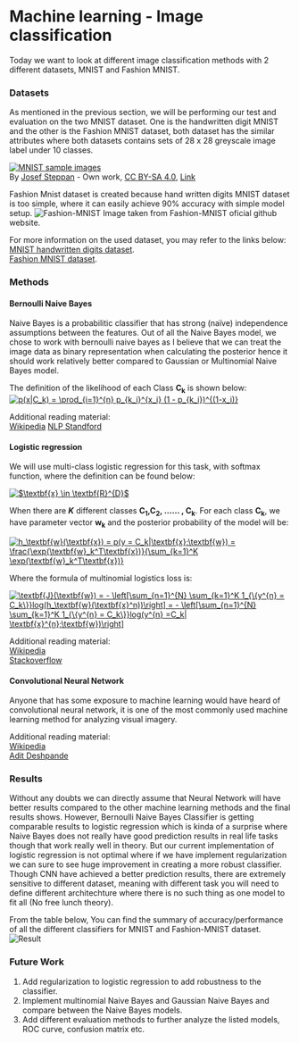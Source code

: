 # Machine learning - Image classification

Today we want to look at different image classification methods with 2 different datasets, MNIST and Fashion MNIST.

### Datasets 

As mentioned in the previous section, we will be performing our test and evaluation on the two MNIST dataset. One is the handwritten digit MNIST and the other is the Fashion MNIST dataset, both dataset has the similar attributes where both datasets contains sets of 28 x 28 greyscale image label under 10 classes.

<p><a href="https://commons.wikimedia.org/wiki/File:MnistExamples.png#/media/File:MnistExamples.png"><img src="https://upload.wikimedia.org/wikipedia/commons/2/27/MnistExamples.png" alt="MNIST sample images"></a><br>By <a href="//commons.wikimedia.org/w/index.php?title=User:Jost_swd15&amp;action=edit&amp;redlink=1" class="new" title="User:Jost swd15 (page does not exist)">Josef Steppan</a> - <span class="int-own-work" lang="en">Own work</span>, <a href="https://creativecommons.org/licenses/by-sa/4.0" title="Creative Commons Attribution-Share Alike 4.0">CC BY-SA 4.0</a>, <a href="https://commons.wikimedia.org/w/index.php?curid=64810040">Link</a></p>

Fashion Mnist dataset is created because hand written digits MNIST dataset is too simple, where it can easily achieve 90% accuracy with simple model setup.
![Fashion-MNIST](https://github.com/zalandoresearch/fashion-mnist/blob/master/doc/img/fashion-mnist-sprite.png)
Image taken from Fashion-MNIST oficial github website.

For more information on the used dataset, you may refer to the links below: <br /> 
[MNIST handwritten digits dataset](yann.lecun.com/exdb/mnist/). <br /> 
[Fashion MNIST dataset](https://github.com/zalandoresearch/fashion-mnist). <br /> 

### Methods 

#### Bernoulli Naive Bayes 
Naive Bayes is a probabilitic classifier that has strong (naïve) independence assumptions between the features. Out of all the Naive Bayes model, we chose to work with bernoulli naive bayes as I believe that we can treat the image data as binary representation when calculating the posterior hence it should work relatively better compared to Gaussian or Multinomial Naive Bayes model.

The definition of the likelihood of each Class <b>C<sub>k</sub></b> is shown below: 
<a href="https://www.codecogs.com/eqnedit.php?latex=p(x|C_k)&space;=&space;\prod_{i=1}^{n}&space;p_{k_i}^{x_i}&space;(1&space;-&space;p_{k_i})^{(1-x_i)}" target="_blank"><img src="https://latex.codecogs.com/gif.latex?p(x|C_k)&space;=&space;\prod_{i=1}^{n}&space;p_{k_i}^{x_i}&space;(1&space;-&space;p_{k_i})^{(1-x_i)}" title="p(x|C_k) = \prod_{i=1}^{n} p_{k_i}^{x_i} (1 - p_{k_i})^{(1-x_i)}" /></a>

Additional reading material: <br />
[Wikipedia](https://en.wikipedia.org/wiki/Naive_Bayes_classifier#Bernoulli_naive_Bayes)
[NLP Standford](https://nlp.stanford.edu/IR-book/html/htmledition/the-bernoulli-model-1.html)

#### Logistic regression 
We will use multi-class logistic regression for this task, with softmax function, where the definition can be found below: 

<a href="https://www.codecogs.com/eqnedit.php?latex=$\textbf{x}&space;\in&space;\textbf{R}^{D}$" target="_blank"><img src="https://latex.codecogs.com/gif.latex?$\textbf{x}&space;\in&space;\textbf{R}^{D}$" title="$\textbf{x} \in \textbf{R}^{D}$" /></a>

When there are <b>_K_</b> different classes <b>C<sub>1</sub>,C<sub>2</sub>, ...... , C<sub>k</sub></b>. For each class <b>C<sub>k</sub></b>, we have parameter vector <b>w<sub>k</sub></b> and the posterior probability of the model will be: 

<a href="https://www.codecogs.com/eqnedit.php?latex=h_\textbf{w}(\textbf{x})&space;=&space;p(y&space;=&space;C_k|\textbf{x};\textbf{w})&space;=&space;\frac{\exp(\textbf{w}_k^T\textbf{x})}{\sum_{k=1}^K&space;\exp(\textbf{w}_k^T\textbf{x})}" target="_blank"><img src="https://latex.codecogs.com/gif.latex?h_\textbf{w}(\textbf{x})&space;=&space;p(y&space;=&space;C_k|\textbf{x};\textbf{w})&space;=&space;\frac{\exp(\textbf{w}_k^T\textbf{x})}{\sum_{k=1}^K&space;\exp(\textbf{w}_k^T\textbf{x})}" title="h_\textbf{w}(\textbf{x}) = p(y = C_k|\textbf{x};\textbf{w}) = \frac{\exp(\textbf{w}_k^T\textbf{x})}{\sum_{k=1}^K \exp(\textbf{w}_k^T\textbf{x})}" /></a>

Where the formula of multinomial logistics loss is:

<a href="https://www.codecogs.com/eqnedit.php?latex=\textbf{J}(\textbf{w})&space;=&space;-&space;\left[\sum_{n=1}^{N}&space;\sum_{k=1}^K&space;1_{\{y^{n}&space;=&space;C_k\}}log(h_\textbf{w}(\textbf{x}^n))\right]&space;=&space;-&space;\left[\sum_{n=1}^{N}&space;\sum_{k=1}^K&space;1_{\{y^{n}&space;=&space;C_k\}}log(y^{n}&space;=C_k|&space;\textbf{x}^{n};\textbf{w})\right]" target="_blank"><img src="https://latex.codecogs.com/gif.latex?\textbf{J}(\textbf{w})&space;=&space;-&space;\left[\sum_{n=1}^{N}&space;\sum_{k=1}^K&space;1_{\{y^{n}&space;=&space;C_k\}}log(h_\textbf{w}(\textbf{x}^n))\right]&space;=&space;-&space;\left[\sum_{n=1}^{N}&space;\sum_{k=1}^K&space;1_{\{y^{n}&space;=&space;C_k\}}log(y^{n}&space;=C_k|&space;\textbf{x}^{n};\textbf{w})\right]" title="\textbf{J}(\textbf{w}) = - \left[\sum_{n=1}^{N} \sum_{k=1}^K 1_{\{y^{n} = C_k\}}log(h_\textbf{w}(\textbf{x}^n))\right] = - \left[\sum_{n=1}^{N} \sum_{k=1}^K 1_{\{y^{n} = C_k\}}log(y^{n} =C_k| \textbf{x}^{n};\textbf{w})\right]" /></a>

Additional reading material:  <br />
[Wikipedia](https://en.wikipedia.org/wiki/Logistic_regression) <br />
[Stackoverflow](https://stackoverflow.com/questions/36051506/difference-between-logistic-regression-and-softmax-regression) <br />

#### Convolutional Neural Network 

Anyone that has some exposure to machine learning would have heard of convolutional neural network, it is one of the most commonly used machine learning method for analyzing visual imagery. 

Additional reading material: <br />
[Wikipedia](https://en.wikipedia.org/wiki/Convolutional_neural_network) <br />
[Adit Deshpande](https://adeshpande3.github.io/A-Beginner%27s-Guide-To-Understanding-Convolutional-Neural-Networks/) <br />

### Results 

Without any doubts we can directly assume that Neural Network will have better results compared to the other machine learning methods and the final results shows. However, Bernoulli Naive Bayes Classifier is getting comparable results to logistic regression which is kinda of a surprise where Naive Bayes does not really have good prediction results in real life tasks though that work really well in theory. But our current implementation of logistic regression is not optimal where if we have implement regularization we can sure to see huge improvement in creating a more robust classifier. Though CNN have achieved a better prediction results, there are extremely sensitive to different dataset, meaning with different task you will need to define different architechture where there is no such thing as one model to fit all (No free lunch theory).

From the table below, You can find the summary of accuracy/performance of all the different classifiers for MNIST and Fashion-MNIST dataset.
![Result](https://github.com/MingSheng92/Image_Classification/blob/master/img/result.JPG)

### Future Work 
1. Add regularization to logistic regression to add robustness to the classifier.
2. Implement multinomial Naive Bayes and Gaussian Naive Bayes and compare between the Naive Bayes models.
3. Add different evaluation methods to further analyze the listed models, ROC curve, confusion matrix etc.
